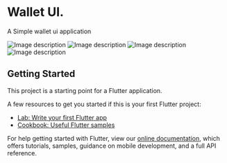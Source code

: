 # Wallet UI.
A Simple wallet ui application

![Image description](https://imgur.com/hK9aC77)
![Image description](https://imgur.com/jPQPE7E)
![Image description](https://imgur.com/8jaLNPe)
![Image description](https://imgur.com/0D4oAg7)

## Getting Started

This project is a starting point for a Flutter application.

A few resources to get you started if this is your first Flutter project:

- [Lab: Write your first Flutter app](https://flutter.dev/docs/get-started/codelab)
- [Cookbook: Useful Flutter samples](https://flutter.dev/docs/cookbook)

For help getting started with Flutter, view our
[online documentation](https://flutter.dev/docs), which offers tutorials,
samples, guidance on mobile development, and a full API reference.
